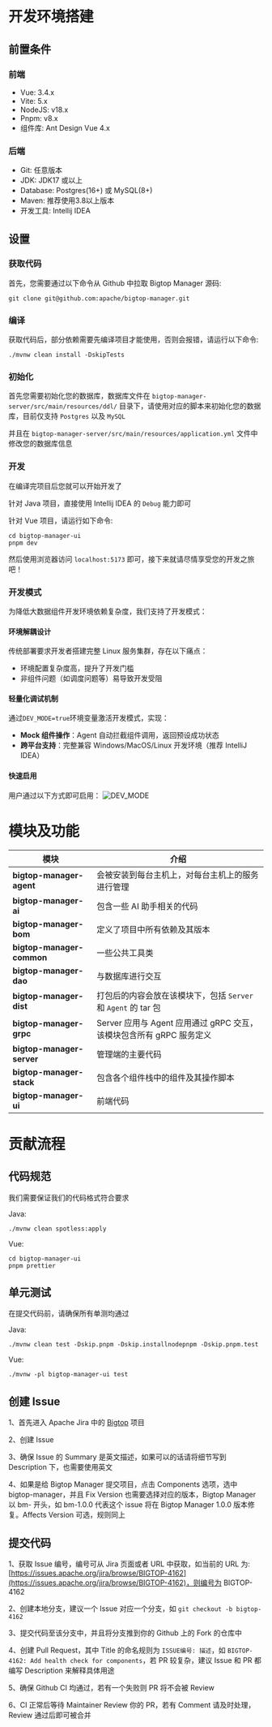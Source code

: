 # 开发环境搭建
## 前置条件
### 前端
* Vue: 3.4.x
* Vite: 5.x
* NodeJS: v18.x
* Pnpm: v8.x
* 组件库: Ant Design Vue 4.x

### 后端
* Git: 任意版本
* JDK: JDK17 或以上
* Database: Postgres(16+) 或 MySQL(8+)
* Maven: 推荐使用3.8以上版本
* 开发工具: Intellij IDEA

## 设置
### 获取代码
首先，您需要通过以下命令从 Github 中拉取 Bigtop Manager 源码:

`git clone git@github.com:apache/bigtop-manager.git`

### 编译
获取代码后，部分依赖需要先编译项目才能使用，否则会报错，请运行以下命令:

`./mvnw clean install -DskipTests`

### 初始化
首先您需要初始化您的数据库，数据库文件在 `bigtop-manager-server/src/main/resources/ddl/` 目录下，请使用对应的脚本来初始化您的数据库，目前仅支持 `Postgres` 以及 `MySQL`

并且在 `bigtop-manager-server/src/main/resources/application.yml` 文件中修改您的数据库信息

### 开发
在编译完项目后您就可以开始开发了

针对 Java 项目，直接使用 Intellij IDEA 的 `Debug` 能力即可

针对 Vue 项目，请运行如下命令:

```
cd bigtop-manager-ui
pnpm dev
```

然后使用浏览器访问 `localhost:5173` 即可，接下来就请尽情享受您的开发之旅吧！

### 开发模式
为降低大数据组件开发环境依赖复杂度，我们支持了开发模式：

#### 环境解耦设计
传统部署要求开发者搭建完整 Linux 服务集群，存在以下痛点：
* 环境配置复杂度高，提升了开发门槛
* 非组件问题（如调度问题等）易导致开发受阻

#### 轻量化调试机制
通过`DEV_MODE=true`环境变量激活开发模式，实现：
* **Mock 组件操作**：Agent 自动拦截组件调用，返回预设成功状态
* **跨平台支持**：完整兼容 Windows/MacOS/Linux 开发环境（推荐 IntelliJ IDEA）

#### 快速启用
用户通过以下方式即可启用：
![DEV_MODE](https://github.com/user-attachments/assets/d0e59fad-4287-4be5-a57c-d5c656e0dbb2)

# 模块及功能
| 模块                        | 介绍                                              | 
|---------------------------|-------------------------------------------------|
| **bigtop-manager-agent**  | 会被安装到每台主机上，对每台主机上的服务进行管理                        |
| **bigtop-manager-ai**     | 包含一些 AI 助手相关的代码                                 |
| **bigtop-manager-bom**    | 定义了项目中所有依赖及其版本                                  |
| **bigtop-manager-common** | 一些公共工具类                                         |
| **bigtop-manager-dao**    | 与数据库进行交互                                        |
| **bigtop-manager-dist**   | 打包后的内容会放在该模块下，包括 `Server` 和 `Agent` 的 tar 包     |
| **bigtop-manager-grpc**   | Server 应用与 Agent 应用通过 gRPC 交互，该模块包含所有 gRPC 服务定义 |
| **bigtop-manager-server** | 管理端的主要代码                                        |
| **bigtop-manager-stack**  | 包含各个组件栈中的组件及其操作脚本                               |
| **bigtop-manager-ui**     | 前端代码                                            |

# 贡献流程
## 代码规范
我们需要保证我们的代码格式符合要求

Java:
```
./mvnw clean spotless:apply
```

Vue:
```
cd bigtop-manager-ui
pnpm prettier
```

## 单元测试
在提交代码前，请确保所有单测均通过

Java:
```
./mvnw clean test -Dskip.pnpm -Dskip.installnodepnpm -Dskip.pnpm.test
```

Vue:
```
./mvnw -pl bigtop-manager-ui test
```

## 创建 Issue
1、首先进入 Apache Jira 中的 [Bigtop](https://issues.apache.org/jira/projects/BIGTOP) 项目

2、创建 Issue

3、确保 Issue 的 Summary 是英文描述，如果可以的话请将细节写到 Description 下，也需要使用英文

4、如果是给 Bigtop Manager 提交项目，点击 Components 选项，选中 bigtop-manager，并且 Fix Version 也需要选择对应的版本，Bigtop Manager 以 bm- 开头，如 bm-1.0.0 代表这个 issue 将在 Bigtop Manager 1.0.0 版本修复。Affects Version 可选，规则同上

## 提交代码
1、获取 Issue 编号，编号可从 Jira 页面或者 URL 中获取，如当前的 URL 为: [https://issues.apache.org/jira/browse/BIGTOP-4162](https://issues.apache.org/jira/browse/BIGTOP-4162)，则编号为 BIGTOP-4162

2、创建本地分支，建议一个 Issue 对应一个分支，如 `git checkout -b bigtop-4162`

3、提交代码至该分支中，并且将分支推到你的 Github 上的 Fork 的仓库中

4、创建 Pull Request，其中 Title 的命名规则为 `ISSUE编号: 描述`，如 `BIGTOP-4162: Add health check for components`，若 PR 较复杂，建议 Issue 和 PR 都编写 Description 来解释具体用途

5、确保 Github CI 均通过，若有一个失败则 PR 将不会被 Review

6、CI 正常后等待 Maintainer Review 你的 PR，若有 Comment 请及时处理，Review 通过后即可被合并